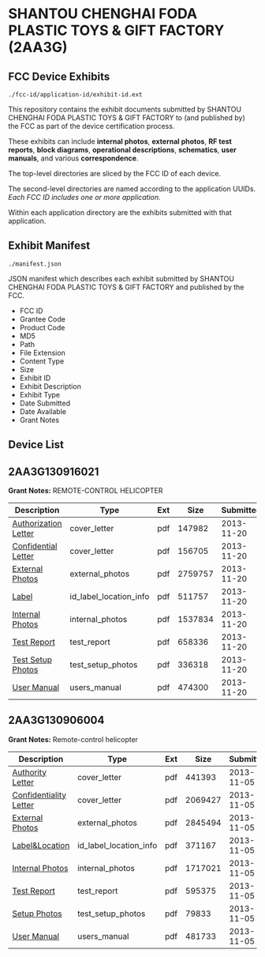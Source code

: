 # SHANTOU CHENGHAI FODA PLASTIC TOYS & GIFT FACTORY (2AA3G)
## FCC Device Exhibits

```
./fcc-id/application-id/exhibit-id.ext
```

This repository contains the exhibit documents submitted by SHANTOU CHENGHAI FODA PLASTIC TOYS & GIFT FACTORY to (and published by) the FCC as part of the device certification process.

These exhibits can include **internal photos**, **external photos**, **RF test reports**, **block diagrams**, **operational descriptions**, **schematics**, **user manuals**, and various **correspondence**.

The top-level directories are sliced by the FCC ID of each device.

The second-level directories are named according to the application UUIDs. *Each FCC ID includes one or more application.*

Within each application directory are the exhibits submitted with that application. 

## Exhibit Manifest

```
./manifest.json
```

JSON manifest which describes each exhibit submitted by SHANTOU CHENGHAI FODA PLASTIC TOYS & GIFT FACTORY and published by the FCC.

- FCC ID
- Grantee Code
- Product Code
- MD5
- Path
- File Extension
- Content Type
- Size
- Exhibit ID
- Exhibit Description
- Exhibit Type
- Date Submitted
- Date Available
- Grant Notes

## Device List
## 2AA3G130916021
**Grant Notes:** REMOTE-CONTROL HELICOPTER

| Description | Type | Ext | Size | Submitted | Available |
| ----------- | ---- | --- | ---- | --------- | --------- |
| [Authorization Letter](2AA3G130916021/1b504142e64674011d7859599c187003/2123526.pdf) | cover_letter | pdf | 147982 | 2013-11-20 | 2013-11-20 |
| [Confidential Letter](2AA3G130916021/1b504142e64674011d7859599c187003/2123527.pdf) | cover_letter | pdf | 156705 | 2013-11-20 | 2013-11-20 |
| [External Photos](2AA3G130916021/1b504142e64674011d7859599c187003/2123528.pdf) | external_photos | pdf | 2759757 | 2013-11-20 | 2013-11-20 |
| [Label](2AA3G130916021/1b504142e64674011d7859599c187003/2123530.pdf) | id_label_location_info | pdf | 511757 | 2013-11-20 | 2013-11-20 |
| [Internal Photos](2AA3G130916021/1b504142e64674011d7859599c187003/2123529.pdf) | internal_photos | pdf | 1537834 | 2013-11-20 | 2013-11-20 |
| [Test Report](2AA3G130916021/1b504142e64674011d7859599c187003/2123531.pdf) | test_report | pdf | 658336 | 2013-11-20 | 2013-11-20 |
| [Test Setup Photos](2AA3G130916021/1b504142e64674011d7859599c187003/2123532.pdf) | test_setup_photos | pdf | 336318 | 2013-11-20 | 2013-11-20 |
| [User Manual](2AA3G130916021/1b504142e64674011d7859599c187003/2123533.pdf) | users_manual | pdf | 474300 | 2013-11-20 | 2013-11-20 |
## 2AA3G130906004
**Grant Notes:** Remote-control helicopter

| Description | Type | Ext | Size | Submitted | Available |
| ----------- | ---- | --- | ---- | --------- | --------- |
| [Authority Letter](2AA3G130906004/0f4084b1ddcef8cc0a934158678d3c42/2110886.pdf) | cover_letter | pdf | 441393 | 2013-11-05 | 2013-11-06 |
| [Confidentiality Letter](2AA3G130906004/0f4084b1ddcef8cc0a934158678d3c42/2110887.pdf) | cover_letter | pdf | 2069427 | 2013-11-05 | 2013-11-06 |
| [External Photos](2AA3G130906004/0f4084b1ddcef8cc0a934158678d3c42/2110888.pdf) | external_photos | pdf | 2845494 | 2013-11-05 | 2013-11-06 |
| [Label&Location](2AA3G130906004/0f4084b1ddcef8cc0a934158678d3c42/2110890.pdf) | id_label_location_info | pdf | 371167 | 2013-11-05 | 2013-11-06 |
| [Internal Photos](2AA3G130906004/0f4084b1ddcef8cc0a934158678d3c42/2110889.pdf) | internal_photos | pdf | 1717021 | 2013-11-05 | 2013-11-06 |
| [Test Report](2AA3G130906004/0f4084b1ddcef8cc0a934158678d3c42/2110893.pdf) | test_report | pdf | 595375 | 2013-11-05 | 2013-11-06 |
| [Setup Photos](2AA3G130906004/0f4084b1ddcef8cc0a934158678d3c42/2110894.pdf) | test_setup_photos | pdf | 79833 | 2013-11-05 | 2013-11-06 |
| [User Manual](2AA3G130906004/0f4084b1ddcef8cc0a934158678d3c42/2110895.pdf) | users_manual | pdf | 481733 | 2013-11-05 | 2013-11-06 |
